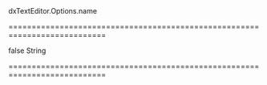 <!--id-->dxTextEditor.Options.name<!--/id-->
===========================================================================
<!--hidden-->false<!--/hidden-->
<!--type-->String<!--/type-->
===========================================================================

